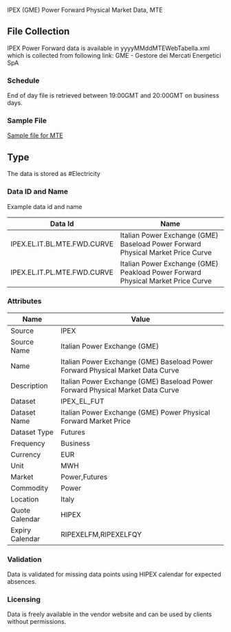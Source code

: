 IPEX (GME) Power Forward Physical Market Data, MTE

## File Collection

IPEX Power Forward data is available in yyyyMMddMTEWebTabella.xml which is collected from following link: GME - Gestore dei Mercati Energetici SpA 

### Schedule

End of day file is retrieved between 19:00GMT and 20:00GMT on business days.

### Sample File

[Sample file for MTE](pathname://static/file-samples/20210830MTEWebTabella.xml)

## Type

The data is stored as #Electricity

### Data ID and Name

Example data id and name

|**Data Id**|**Name**|
|-|-|
|IPEX.EL.IT.BL.MTE.FWD.CURVE|Italian Power Exchange (GME) Baseload Power Forward Physical Market Price Curve|
|IPEX.EL.IT.PL.MTE.FWD.CURVE|Italian Power Exchange (GME) Peakload Power Forward Physical Market Price Curve|

### Attributes

|Name|Value|
|-|-|
|Source|IPEX|
|Source Name|Italian Power Exchange (GME)|
|Name|Italian Power Exchange (GME) Baseload Power Forward Physical Market Data Curve|
|Description|Italian Power Exchange (GME) Baseload Power Forward Physical Market Data Curve|
|Dataset|IPEX_EL_FUT|
|Dataset Name|Italian Power Exchange (GME) Power Physical Forward Market Price|
|Dataset Type|Futures|
|Frequency|Business|
|Currency|EUR|
|Unit|MWH|
|Market|Power,Futures|
|Commodity|Power|
|Location|Italy|
|Quote Calendar|HIPEX|
|Expiry Calendar|RIPEXELFM,RIPEXELFQY|

### Validation

Data is validated for missing data points using HIPEX calendar for expected absences.


### Licensing

Data is freely available in the vendor website and can be used by clients without permissions.



